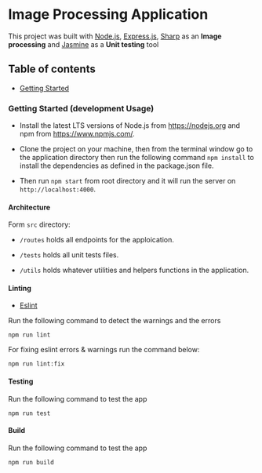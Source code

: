# Image Processing Application
This project was built with [Node.js](https://nodejs.org/en/), [Express.js](https://expressjs.com/), [Sharp](https://sharp.pixelplumbing.com/) as an **Image processing** and [Jasmine](https://jasmine.github.io/index.html) as a **Unit testing** tool

## Table of contents

- [Getting Started](#getting-started)

### Getting Started (development Usage)

- Install the latest LTS versions of Node.js from https://nodejs.org and npm from https://www.npmjs.com/.

- Clone the project on your machine, then from the terminal window go to the application directory then run the following command `npm install` to install the dependencies as defined in the package.json file.

- Then run `npm start` from root directory and it will run the server on `http://localhost:4000`.

#### Architecture

Form `src` directory:

- `/routes` holds all endpoints for the apploication.

- `/tests` holds all unit tests files.

- `/utils` holds whatever utilities and helpers functions in the application.

#### Linting

- [Eslint](https://eslint.org/)

Run the following command to detect the warnings and the errors
```
npm run lint
```
For fixing eslint errors & warnings run the command below:
```
npm run lint:fix
```

#### Testing

Run the following command to test the app
```
npm run test
```

#### Build

Run the following command to test the app
```
npm run build
```
